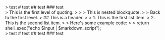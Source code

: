 <br/>
> test
# test
## test
### test
<br/>
> This is the first level of quoting.
>
> > This is nested blockquote.
>
> Back to the first level.
> ## This is a header.
> 
> 1. This is the first list item.
> 2.   This is the second list item.
> 
> Here's some example code:
> 
>     return shell_exec("echo $input | $markdown_script");
<br/>
> test
# test
## test
### test
<br/>
